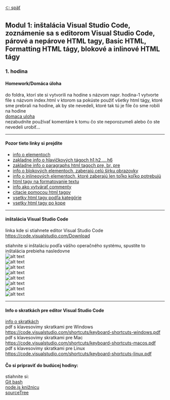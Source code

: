 [&#129188; späť](../../README.md)<br>

## Modul 1: inštalácia Visual Studio Code, zoznámenie sa s editorom Visual Studio Code, párové a nepárove HTML tagy, Basic HTML, Formatting HTML tágy, blokové a inlinové HTML tágy

### 1. hodina

#### Homework/Domáca úloha<br>

do foldra, ktorí ste si vytvorili na hodine s názvom napr. hodina-1 vytvorte file s názvom index.html v ktorom sa pokúste použiť všetky html tágy, ktoré sme prebrali na hodine, ak by ste nevedeli, ktoré tak tú je file čo sme robili na hodine<br>
[domaca uloha](homework/solution.html)<br>
nezabudnite používať komentáre k tomu čo ste neporozumeli alebo čo ste nevedeli urobiť...<br>

<hr>

#### Pozor tieto linky si prejdite<br>

- [info o elementoch](https://www.w3schools.com/html/html_elements.asp)<br>
- [zakladne info o hlavičkových tágoch h1,h2,...,h6](https://www.w3schools.com/html/html_headings.asp)<br>
- [zakladne info o paragraphs html tagoch pre, br, pre](https://www.w3schools.com/html/html_paragraphs.asp)<br>
- [info o blokových elementoch, zaberajú celú šírku obrazovky](https://www.w3schools.com/html/html_blocks.asp)<br>
- [info o inlineových elementoch, ktoré zaberajú len toľko koľko potrebujú](https://developer.mozilla.org/en-US/docs/Web/HTML/Block-level_elements)<br>
- [html tagy na formatovanie textu](https://www.w3schools.com/html/html_formatting.asp)<br>
- [info ako vytvárať commenty](https://www.w3schools.com/html/html_comments.asp)<br>
- [citacie pomocou html tagov](https://www.w3schools.com/html/html_paragraphs.asp)<br>
- [vsetky html tagy podľa kategórie](https://www.w3schools.com/tags/ref_byfunc.asp)<br>
- [vsetky html tagy po kope](http://overapi.com/html)<br>

<hr>

#### inštalácia Visual Studio Code<br>

linka kde si stiahnete editor Visual Studio Code <https://code.visualstudio.com/Download><br>

stiahnite si inštaláciu podľa vášho operačného systému, spustite to<br>
inštalácia prebieha nasledovne<br>
![alt text](images/1.png)<br>
![alt text](images/1.png)<br>
![alt text](images/2.png)<br>
![alt text](images/3.png)<br>
![alt text](images/4.png)<br>
![alt text](images/5.png)<br>
![alt text](images/6.png)<br>
![alt text](images/7.png)<br>

<hr>

#### Info o skratkách pre editor Visual Studio Code<br>

[info o skratkách](keybindings.md)<br>
pdf s klavesovimy skratkami pre Windows
<https://code.visualstudio.com/shortcuts/keyboard-shortcuts-windows.pdf><br>
pdf s klavesovimy skratkami pre Mac
<https://code.visualstudio.com/shortcuts/keyboard-shortcuts-macos.pdf><br>
pdf s klavesovimy skratkami pre Linux
<https://code.visualstudio.com/shortcuts/keyboard-shortcuts-linux.pdf><br>

#### Čo si pripraviť do budúcej hodiny:<br>

stiahnite si: <br>
<a href="https://git-scm.com/downloads/" target="_blank">Git bash</a><br>
<a href="https://nodejs.org/en/download" target="_blank">node.js knižnicu</a><br>
<a href="https://downloads.atlassian.com/software/sourcetree/windows/ga/SourceTreeSetup-2.6.10.exe?_ga=2.130873935.191283009.1538773739-2133317863.1538513447" target="_blank">sourceTree</a><br>
